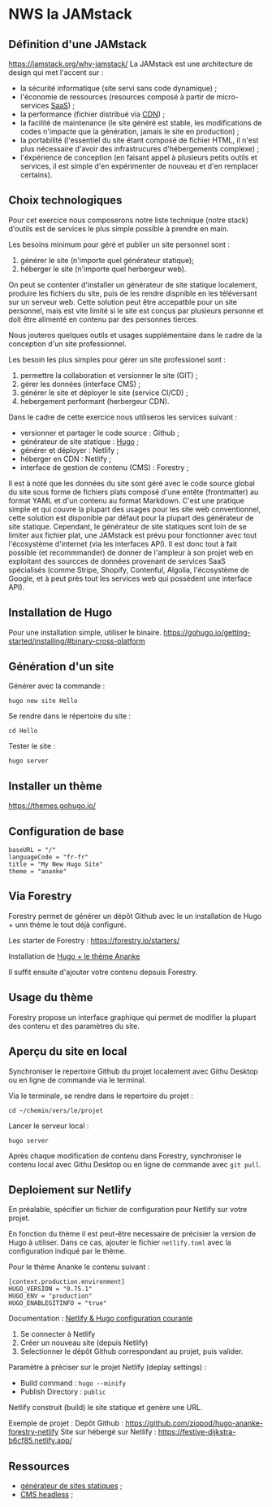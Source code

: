 # NWS la JAMstack

## Définition d'une JAMstack
https://jamstack.org/why-jamstack/
La JAMstack est une architecture de design qui met l'accent sur : 
- la sécurité informatique (site servi sans code dynamique) ;
- l'économie de ressources (resources composé à partir de micro-services [SaaS](https://fr.wikipedia.org/wiki/Software_as_a_service)) ;
- la performance (fichier distribué via [CDN](https://jamstack.org/why-jamstack/)) ;
- la facilité de maintenance (le site généré est stable, les modifications de codes n'impacte que la génération, jamais le site en production) ;
- la portabilité (l'essentiel du site étant composé de fichier HTML, il n'est plus nécessaire d'avoir des infrastrucures d'hébergements complexe) ;
- l'éxpérience de conception (en faisant appel à plusieurs petits outils et services, il est simple d'en expérimenter de nouveau et d'en remplacer certains).

## Choix technologiques
Pour cet exercice nous composerons notre liste technique (notre stack) d'outils est de services le plus simple possible à prendre en main.

Les besoins minimum pour géré et publier un site personnel sont :

1. générer le site (n'importe quel générateur statique);
2. héberger le site (n'importe quel herbergeur web).

On peut se contenter d'installer un générateur de site statique localement, produire les fichiers du site, puis de les rendre dispnible en les téléversant sur un serveur web. Cette solution peut être accepatble pour un site personnel, mais est vite limité si le site est conçus par plusieurs personne et doit être alimenté en contenu par des personnes tierces. 

Nous jouteros quelques outils et usages supplémentaire dans le cadre de la conception d'un site professionnel.

Les besoin les plus simples pour gérer un site professionel sont :

1. permettre la collaboration et versionner le site (GIT) ;
2. gérer les données (interface CMS) ;
3. générer le site et déployer le site (service CI/CD) ;
4. hebergement performant (herbergeur CDN).

Dans le cadre de cette exercice nous utiliseros les services suivant :

- versionner et partager le code source : Github ;
- générateur de site statique : [Hugo](https://gohugo.io) ;
- générer et déployer : Netlify ;
- héberger en CDN : Netlify ;
- interface de gestion de contenu (CMS) : Forestry ;

Il est à noté que les données du site sont géré avec le code source global du site sous forme de fichiers plats composé d'une entête (frontmatter) au format YAML et d'un contenu au format Markdown. C'est une pratique simple et qui couvre la plupart des usages pour les site web conventionnel, cette solution est disponible par défaut pour la plupart des générateur de site statique. Cependant, le générateur de site statiques sont loin de se limiter aux fichier plat, une JAMstack est prévu pour fonctionner avec tout l'écosystème d'internet (via les interfaces API). Il est donc tout à fait possible (et recommmander) de donner de l'ampleur à son projet web en exploitant des sourcces de données provenant de services SaaS spécialisés (comme Stripe, Shopify, Contenful, Algolia, l'écosystème de Google, et à peut près tout les services web qui possédent une interface API).


## Installation de Hugo
Pour une installation simple, utiliser le binaire.
https://gohugo.io/getting-started/installing/#binary-cross-platform

## Génération d'un site

Générer avec la commande :
~~~
hugo new site Hello
~~~

Se rendre dans le répertoire du site :
~~~
cd Hello
~~~

Tester le site :
~~~
hugo server
~~~

## Installer un thème
https://themes.gohugo.io/

## Configuration de base
~~~
baseURL = "/"
languageCode = "fr-fr"
title = "My New Hugo Site"
theme = "ananke"
~~~

## Via Forestry

Forestry permet de générer un dépôt Github avec le un installation de Hugo + unn thème le tout déjà configuré.

Les starter de Forestry : https://forestry.io/starters/

Installation de [Hugo + le thème Ananke](https://app.forestry.io/quick-start?repo=forestryio%2fhugo-ananke-forestry&branch=master&engine=hugo&preview=https://res.cloudinary.com/forestry-io/image/fetch/w_400,h_300,c_fill,f_jpg/https://forestry.io/img/starters/ananke.jpg)

Il suffit ensuite d'ajouter votre contenu depsuis Forestry.

## Usage du thème  

Forestry propose un interface graphique qui permet de modifier la plupart des contenu et des paramètres du site.

## Aperçu du site en local

Synchroniser le repertoire Github du projet localement avec Githu Desktop ou en ligne de commande via le terminal.

Via le terminale, se rendre dans le repertoire du projet : 
~~~
cd ~/chemin/vers/le/projet
~~~

Lancer le serveur local :
~~~
hugo server
~~~

Après chaque modification de contenu dans Forestry, synchroniser le contenu local avec Githu Desktop ou en ligne de commande avec `git pull`.



## Deploiement sur Netlify

En préalable, spécifier un fichier de configuration pour Netlify sur votre projet.

En fonction du thème il est peut-être necessaire de précisier la version de Hugo à utiliser.
Dans ce cas, ajouter le fichier `netlify.toml` avec la configuration indiqué par le thème.

Pour le thème Ananke le contenu suivant : 

~~~
[context.production.environment]
HUGO_VERSION = "0.75.1"
HUGO_ENV = "production"
HUGO_ENABLEGITINFO = "true"
~~~

Documentation : [Netlify & Hugo configuration courante](https://docs.netlify.com/configure-builds/common-configurations/#hugo)

1. Se connecter à Netlify
2. Créer un nouveau site (depuis Netlify)
3. Selectionner le dépôt Github correspondant au projet, puis valider.

Paramètre à préciser sur le projet Netlify (deplay settings) : 
 - Build command : `hugo --minify`
 - Publish Directory : `public`

Netlify construit (build) le site statique et genère une URL.

Exemple de projet : 
Depôt Github : https://github.com/ziopod/hugo-ananke-forestry-netlify
Site sur hébergé sur Netlify : https://festive-dijkstra-b6cf85.netlify.app/

## Ressources

 - [générateur de sites statiques](https://jamstack.org/generators) ;
 - [CMS headless](https://jamstack.org/headless-cms) ;
